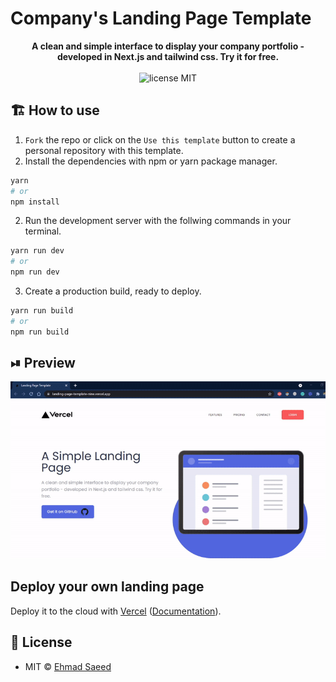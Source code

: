 # Company's Landing Page Template

<div align="center">
<strong>
A clean and simple interface to display your company portfolio - developed in Next.js and tailwind css. Try it for free.
</strong>
</div>

<br>

<div align="center">
	<img src="https://img.shields.io/badge/License-MIT-%230F2A5F" alt="license MIT">
	
</div>

## 🏗 How to use
1. `Fork` the repo or click on the `Use this template` button to create a personal repository with this template.
2. Install the dependencies with npm or yarn package manager.

```bash
yarn
# or
npm install
```

2. Run the development server with the follwing commands in your terminal.

```bash
yarn run dev
# or
npm run dev
```

3. Create a production build, ready to deploy.

```bash
yarn run build
# or
npm run build
```

## ⏯ Preview

![demo preview](assets-github/demo.gif)

## Deploy your own landing page

Deploy it to the cloud with [Vercel](https://vercel.com/new?utm_source=github&utm_medium=readme&utm_campaign=next-example) ([Documentation](https://nextjs.org/docs/deployment)).

## 🔑 License
- MIT © [Ehmad Saeed](https://github.com/justEhmadSaeed)